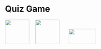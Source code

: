 # Quiz Game

<img height="80" width="80" src="https://cdn.worldvectorlogo.com/logos/react.svg"> &nbsp;&nbsp;&nbsp;&nbsp;<img height="80" width="80" src="https://cdn.worldvectorlogo.com/logos/javascript.svg"> &nbsp;&nbsp;&nbsp;&nbsp;&nbsp;&nbsp; <img height="50" width="90" src="https://cdn.worldvectorlogo.com/logos/npm.svg">
